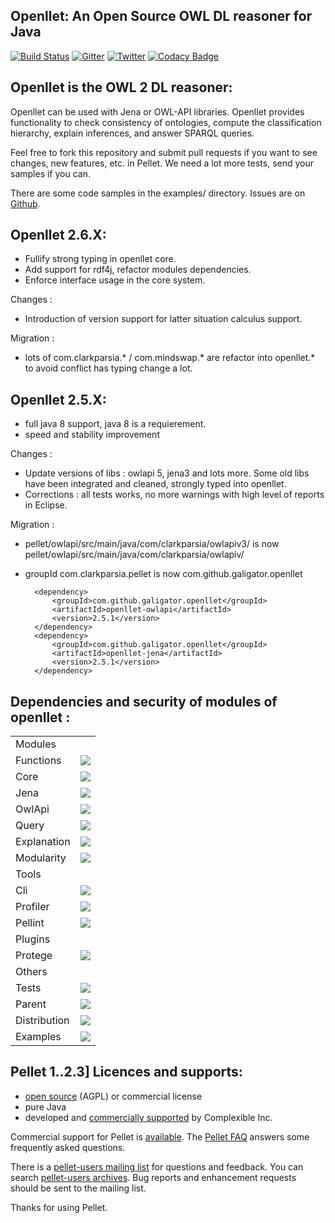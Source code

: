 Openllet: An Open Source OWL DL reasoner for Java
-----------------------------------------------

[![Build Status](https://api.travis-ci.org/Galigator/openllet.svg?branch=2.6.0-galigator)](https://travis-ci.org/Galigator/openllet)
[![Gitter](https://badges.gitter.im/Join%20Chat.svg)](https://gitter.im/Galigator/pelletEvolution?utm_source=badge&utm_medium=badge&utm_campaign=pr-badge&utm_content=badge)
[![Twitter](https://img.shields.io/badge/twitter-openllet-blue.svg)](https://twitter.com/openllet)
[![Codacy Badge](https://api.codacy.com/project/badge/Grade/d1acfdbe2c194252a311e223cd94e64e)](https://www.codacy.com/app/sejourne_kevin/openllet?utm_source=github.com&amp;utm_medium=referral&amp;utm_content=Galigator/openllet&amp;utm_campaign=Badge_Grade)
<!--
[![codecov](https://codecov.io/gh/Galigator/openllet/branch/2.6.0-galigator/graph/badge.svg)](https://codecov.io/gh/Galigator/openllet)
-->

Openllet is the OWL 2 DL reasoner: 
--------------------------------


Openllet can be used with Jena or OWL-API libraries. Openllet provides functionality to check consistency of ontologies, compute the classification hierarchy, 
explain inferences, and answer SPARQL queries.

Feel free to fork this repository and submit pull requests if you want to see changes, new features, etc. in Pellet.
We need a lot more tests, send your samples if you can.

There are some  code samples in the examples/ directory.
Issues are on [Github](http://github.com/galigator/openllet/issues).

Openllet 2.6.X:
-----------

* Fullify strong typing in openllet core.
* Add support for rdf4j, refactor modules dependencies.
* Enforce interface usage in the core system.

Changes :
* Introduction of version support for latter situation calculus support.

Migration :
* lots of com.clarkparsia.* / com.mindswap.* are refactor into openllet.* to avoid conflict has typing change a lot.

Openllet 2.5.X:
-----------

* full java 8 support, java 8 is a requierement.
* speed and stability improvement

Changes :
* Update versions of libs : owlapi 5, jena3 and lots more. Some old libs have been integrated and cleaned, strongly typed into openllet.
* Corrections : all tests works, no more warnings with high level of reports in Eclipse.

Migration :
* pellet/owlapi/src/main/java/com/clarkparsia/owlapiv3/ is now  pellet/owlapi/src/main/java/com/clarkparsia/owlapiv/
* groupId   com.clarkparsia.pellet   is now   com.github.galigator.openllet

		<dependency>
			<groupId>com.github.galigator.openllet</groupId>
			<artifactId>openllet-owlapi</artifactId>
			<version>2.5.1</version>
		</dependency>
		<dependency>
			<groupId>com.github.galigator.openllet</groupId>
			<artifactId>openllet-jena</artifactId>
			<version>2.5.1</version>
		</dependency>

Dependencies and security of modules of openllet : 
--------------------------------------------------

<table>
<tr><td>Modules</td><td></td></tr>
<tr><td>Functions</td><td>
    <a href="https://www.versioneye.com/user/projects/577054ea67189400364490f2"><img src="https://www.versioneye.com/user/projects/577054ea67189400364490f2/badge.svg?style=flat"/></a>
</td></tr>

<tr><td>Core</td><td>
<a href="https://www.versioneye.com/user/projects/577054e06718940052ba8db8"><img src="https://www.versioneye.com/user/projects/577054e06718940052ba8db8/badge.svg?style=flat"/></a>
</td></tr>

<tr><td>Jena</td><td>
<a href="https://www.versioneye.com/user/projects/577054e467189400364490e3"><img src="https://www.versioneye.com/user/projects/577054e467189400364490e3/badge.svg?style=flat"/></a>
</td></tr>

<tr><td>OwlApi</td><td>
<a href="https://www.versioneye.com/user/projects/577054e86718940052ba8dbf"><img src="https://www.versioneye.com/user/projects/577054e86718940052ba8dbf/badge.svg?style=flat"/></a>
</td></tr>

<tr><td>Query</td><td>
<a href="https://www.versioneye.com/user/projects/577054e9671894004e1a91f3"><img src="https://www.versioneye.com/user/projects/577054e9671894004e1a91f3/badge.svg?style=flat"/></a>
</td></tr>

<tr><td>Explanation</td><td>
<a href="https://www.versioneye.com/user/projects/577054e3671894004e1a91ee"><img src="https://www.versioneye.com/user/projects/577054e3671894004e1a91ee/badge.svg?style=flat"/></a>
</td></tr>

<tr><td>Modularity</td><td>
<a href="https://www.versioneye.com/user/projects/577054e6671894004fedd441"><img src="https://www.versioneye.com/user/projects/577054e6671894004fedd441/badge.svg?style=flat"/></a>
</td></tr>

<tr><td>Tools</td><td></td></tr>
<tr><td>Cli</td><td>
<a href="https://www.versioneye.com/user/projects/577054ee671894004e1a91f9"><img src="https://www.versioneye.com/user/projects/577054ee671894004e1a91f9/badge.svg?style=flat"/></a>
</td></tr>

<tr><td>Profiler</td><td>
<a href="https://www.versioneye.com/user/projects/577054f1671894004fedd493"><img src="https://www.versioneye.com/user/projects/577054f1671894004fedd493/badge.svg?style=flat"/></a>
</td></tr>

<tr><td>Pellint</td><td>
<a href="https://www.versioneye.com/user/projects/577054f167189400364490fb"><img src="https://www.versioneye.com/user/projects/577054f167189400364490fb/badge.svg?style=flat"/></a>
</td></tr>

<tr><td>Plugins</td><td></td></tr>
<tr><td>Protege</td><td>
<a href="https://www.versioneye.com/user/projects/577055026718940052ba8dd9"><img src="https://www.versioneye.com/user/projects/577055026718940052ba8dd9/badge.svg?style=flat"/></a>
</td></tr>

<tr><td>Others</td><td></td></tr>
<tr><td>Tests</td><td>
<a href="https://www.versioneye.com/user/projects/577054ed6718940052ba8dc7"><img src="https://www.versioneye.com/user/projects/577054ed6718940052ba8dc7/badge.svg?style=flat"/></a>
</td></tr>

<tr><td>Parent</td><td>
<a href="https://www.versioneye.com/user/projects/577054ec671894004fedd445"><img src="https://www.versioneye.com/user/projects/577054ec671894004fedd445/badge.svg?style=flat"/></a>
</td></tr>

<tr><td>Distribution</td><td>
<a href="https://www.versioneye.com/user/projects/57705509671894004e1a9204"><img src="https://www.versioneye.com/user/projects/57705509671894004e1a9204/badge.svg?style=flat"/></a>
</td></tr>

<tr><td>Examples</td><td>
<a href="https://www.versioneye.com/user/projects/577054d1671894004fedd438"><img src="https://www.versioneye.com/user/projects/577054d1671894004fedd438/badge.svg?style=flat"/></a>
</td></tr>



</table>

Pellet 1..2.3] Licences and supports: 
-------------------------------------
 
* [open source](https://github.com/complexible/pellet/blob/master/LICENSE.txt) (AGPL) or commercial license
* pure Java
* developed and [commercially supported](http://complexible.com/) by Complexible Inc. 

Commercial support for Pellet is [available](http://complexible.com/). 
The [Pellet FAQ](http://clarkparsia.com/pellet/faq) answers some frequently asked questions.

There is a [pellet-users mailing list](https://groups.google.com/forum/?fromgroups#!forum/pellet-users) for questions and feedback.
You can search [pellet-users archives](http://news.gmane.org/gmane.comp.web.pellet.user).
Bug reports and enhancement requests should be sent to the mailing list. 

Thanks for using Pellet.
